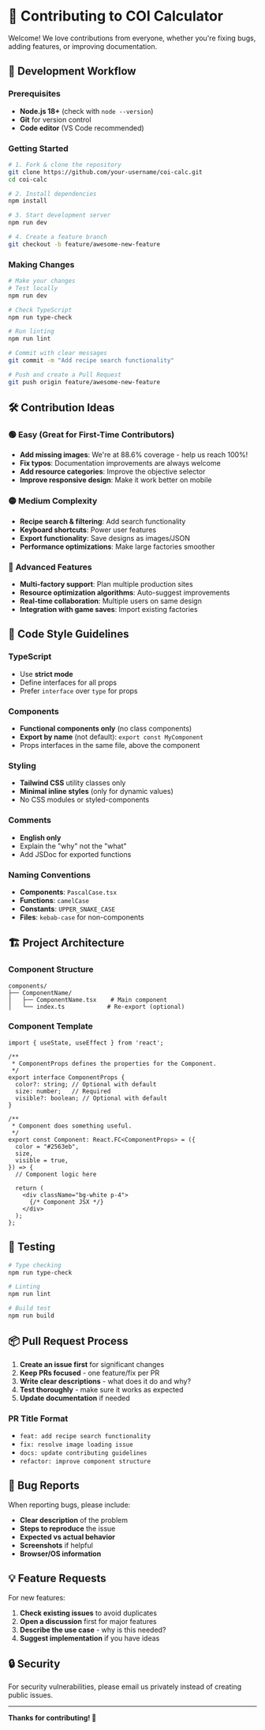 # 🤝 Contributing to COI Calculator

Welcome! We love contributions from everyone, whether you're fixing bugs, adding features, or improving documentation.

## 🚦 Development Workflow

### Prerequisites
- **Node.js 18+** (check with `node --version`)
- **Git** for version control
- **Code editor** (VS Code recommended)

### Getting Started

```bash
# 1. Fork & clone the repository
git clone https://github.com/your-username/coi-calc.git
cd coi-calc

# 2. Install dependencies
npm install

# 3. Start development server
npm run dev

# 4. Create a feature branch
git checkout -b feature/awesome-new-feature
```

### Making Changes

```bash
# Make your changes
# Test locally
npm run dev

# Check TypeScript
npm run type-check

# Run linting
npm run lint

# Commit with clear messages
git commit -m "Add recipe search functionality"

# Push and create a Pull Request
git push origin feature/awesome-new-feature
```

## 🛠️ Contribution Ideas

### 🟢 **Easy (Great for First-Time Contributors)**
- **Add missing images**: We're at 88.6% coverage - help us reach 100%!
- **Fix typos**: Documentation improvements are always welcome
- **Add resource categories**: Improve the objective selector
- **Improve responsive design**: Make it work better on mobile

### 🟡 **Medium Complexity**
- **Recipe search & filtering**: Add search functionality
- **Keyboard shortcuts**: Power user features
- **Export functionality**: Save designs as images/JSON
- **Performance optimizations**: Make large factories smoother

### 🔴 **Advanced Features**
- **Multi-factory support**: Plan multiple production sites
- **Resource optimization algorithms**: Auto-suggest improvements
- **Real-time collaboration**: Multiple users on same design
- **Integration with game saves**: Import existing factories

## 📝 Code Style Guidelines

### TypeScript
- Use **strict mode**
- Define interfaces for all props
- Prefer `interface` over `type` for props

### Components
- **Functional components only** (no class components)
- **Export by name** (not default): `export const MyComponent`
- Props interfaces in the same file, above the component

### Styling
- **Tailwind CSS** utility classes only
- **Minimal inline styles** (only for dynamic values)
- No CSS modules or styled-components

### Comments
- **English only**
- Explain the "why" not the "what"
- Add JSDoc for exported functions

### Naming Conventions
- **Components**: `PascalCase.tsx`
- **Functions**: `camelCase`
- **Constants**: `UPPER_SNAKE_CASE`
- **Files**: `kebab-case` for non-components

## 🏗️ Project Architecture

### Component Structure
```
components/
├── ComponentName/
│   ├── ComponentName.tsx    # Main component
│   └── index.ts            # Re-export (optional)
```

### Component Template
```tsx
import { useState, useEffect } from 'react';

/**
 * ComponentProps defines the properties for the Component.
 */
export interface ComponentProps {
  color?: string; // Optional with default
  size: number;   // Required
  visible?: boolean; // Optional with default
}

/**
 * Component does something useful.
 */
export const Component: React.FC<ComponentProps> = ({
  color = "#2563eb",
  size,
  visible = true,
}) => {
  // Component logic here
  
  return (
    <div className="bg-white p-4">
      {/* Component JSX */}
    </div>
  );
};
```

## 🧪 Testing

```bash
# Type checking
npm run type-check

# Linting
npm run lint

# Build test
npm run build
```

## 📦 Pull Request Process

1. **Create an issue first** for significant changes
2. **Keep PRs focused** - one feature/fix per PR
3. **Write clear descriptions** - what does it do and why?
4. **Test thoroughly** - make sure it works as expected
5. **Update documentation** if needed

### PR Title Format
- `feat: add recipe search functionality`
- `fix: resolve image loading issue`
- `docs: update contributing guidelines`
- `refactor: improve component structure`

## 🐛 Bug Reports

When reporting bugs, please include:

- **Clear description** of the problem
- **Steps to reproduce** the issue
- **Expected vs actual behavior**
- **Screenshots** if helpful
- **Browser/OS information**

## 💡 Feature Requests

For new features:

1. **Check existing issues** to avoid duplicates
2. **Open a discussion** first for major features
3. **Describe the use case** - why is this needed?
4. **Suggest implementation** if you have ideas

## 🔒 Security

For security vulnerabilities, please email us privately instead of creating public issues.

---

**Thanks for contributing! 🎉** 